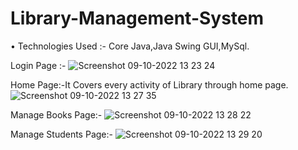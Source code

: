 # Library-Management-System
• Technologies Used :- Core Java,Java Swing GUI,MySql.

Login Page :-
![Screenshot 09-10-2022 13 23 24](https://user-images.githubusercontent.com/112388234/189474737-aa883f64-914f-4cdc-8897-82a1f5117bb3.png)

Home Page:-It Covers every activity of Library through home page.
![Screenshot 09-10-2022 13 27 35](https://user-images.githubusercontent.com/112388234/189474803-3373b530-621a-45f8-8750-102f296cde95.png)

Manage Books Page:-
![Screenshot 09-10-2022 13 28 22](https://user-images.githubusercontent.com/112388234/189474817-ed700f37-b424-4b95-b8b7-ef4b1f744081.png)

Manage Students Page:-
![Screenshot 09-10-2022 13 29 20](https://user-images.githubusercontent.com/112388234/189474840-c7ad5fa4-4eb3-414b-8582-80b8c33a4e73.png)



